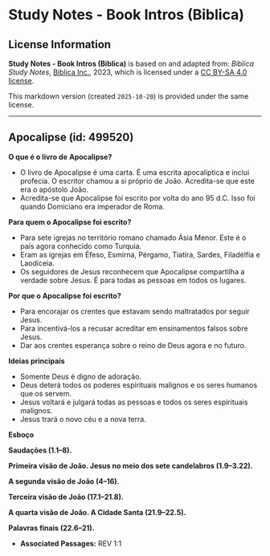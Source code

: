 # Study Notes - Book Intros (Biblica)

## License Information

**Study Notes - Book Intros (Biblica)** is based on and adapted from: _Biblica Study Notes_, [Biblica Inc.](https://www.biblica.com/), 2023, which is licensed under a [CC BY-SA 4.0 license](https://creativecommons.org/licenses/by-sa/4.0/legalcode.en).

This markdown version (created `2025-10-20`) is provided under the same license.



--------------------------------

## Apocalipse (id: 499520)

**O que é o livro de** **Apocalipse?**

* O livro de Apocalipse é uma carta. É uma escrita apocalíptica e inclui profecia. O escritor chamou a si próprio de João. Acredita\-se que este era o apóstolo João.
* Acredita\-se que Apocalipse foi escrito por volta do ano 95 d.C. Isso foi quando Domiciano era imperador de Roma.

**Para quem o Apocalipse foi escrito?**

* Para sete igrejas no território romano chamado Ásia Menor. Este é o país agora conhecido como Turquia.
* Eram as igrejas em Éfeso, Esmirna, Pérgamo, Tiatira, Sardes, Filadélfia e Laodiceia.
* Os seguidores de Jesus reconhecem que Apocalipse compartilha a verdade sobre Jesus. É para todas as pessoas em todos os lugares.

**Por que o Apocalipse foi escrito?**

* Para encorajar os crentes que estavam sendo maltratados por seguir Jesus.
* Para incentivá\-los a recusar acreditar em ensinamentos falsos sobre Jesus.
* Dar aos crentes esperança sobre o reino de Deus agora e no futuro.

**Ideias principais**

* Somente Deus é digno de adoração.
* Deus deterá todos os poderes espirituais malignos e os seres humanos que os servem.
* Jesus voltará e julgará todas as pessoas e todos os seres espirituais malignos.
* Jesus trará o novo céu e a nova terra.

**Esboço**

**Saudações (1\.1–8\).**

**Primeira visão de João. Jesus no meio dos sete candelabros (1\.9–3\.22\).**

**A segunda visão de João (4–16\).**

**Terceira visão de João (17\.1–21\.8\).**

**A quarta visão de João. A Cidade Santa (21\.9–22\.5\).**

**Palavras finais (22\.6–21\).**

* **Associated Passages:** REV 1:1


